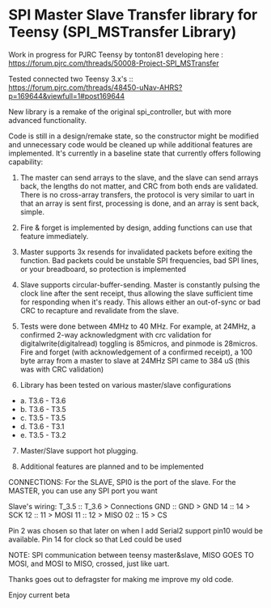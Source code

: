 # SPI Master Slave Transfer library for Teensy (SPI_MSTransfer Library)

Work in progress for PJRC Teensy by tonton81 developing here : https://forum.pjrc.com/threads/50008-Project-SPI_MSTransfer

Tested connected two Teensy 3.x's :: https://forum.pjrc.com/threads/48450-uNav-AHRS?p=169644&viewfull=1#post169644

New library is a remake of the original spi_controller, but with more advanced functionality.

Code is still in a design/remake state, so the constructor might be modified and unnecessary code would be cleaned up while additional features are implemented. It's currently in a baseline state that currently offers following capability:

1) The master can send arrays to the slave, and the slave can send arrays back, the lengths do not matter, and CRC from both ends are validated. There is no cross-array transfers, the protocol is very similar to uart in that an array is sent first, processing is done, and an array is sent back, simple.

2) Fire & forget is implemented by design, adding functions can use that feature immediately.

3) Master supports 3x resends for invalidated packets before exiting the function. Bad packets could be unstable SPI frequencies, bad SPI lines, or your breadboard, so protection is implemented 

4) Slave supports circular-buffer-sending. Master is constantly pulsing the clock line after the sent receipt, thus allowing the slave sufficient time for responding when it's ready. This allows either an out-of-sync or bad CRC to recapture and revalidate from the slave.

5) Tests were done between 4MHz to 40 MHz. For example, at 24MHz, a confirmed 2-way acknowledgment with crc validation for digitalwrite(digitalread) toggling is 85micros, and pinmode is 28micros. Fire and forget (with acknowledgement of a confirmed receipt), a 100 byte array from a master to slave at 24MHz SPI came to 384 uS (this was with CRC validation) 

6) Library has been tested on various master/slave configurations
* a. T3.6 - T3.6
* b. T3.6 - T3.5
* c. T3.5 - T3.5
* d. T3.6 - T3.1
* e. T3.5 - T3.2

7) Master/Slave support hot plugging.

8) Additional features are planned and to be implemented

CONNECTIONS: For the SLAVE, SPI0 is the port of the slave. For the MASTER, you can use any SPI port you want

Slave's wiring:
T_3.5 :: T_3.6 > Connections
GND :: GND > GND
14 :: 14 > SCK
12 :: 11 > MOSI
11 :: 12 > MISO
02 :: 15 > CS

Pin 2 was chosen so that later on when I add Serial2 support pin10 would be available.  Pin 14 for clock so that Led could be used

NOTE: SPI communication between teensy master&slave, MISO GOES TO MOSI, and MOSI to MISO, crossed, just like uart.


Thanks goes out to defragster for making me improve my old code.

Enjoy current beta 
